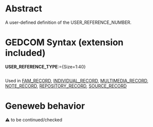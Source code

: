 ﻿# Abstract
A user-defined definition of the USER_REFERENCE_NUMBER.


# GEDCOM Syntax (extension included)

**USER_REFERENCE_TYPE**:={Size=1:40}
<pre>
</pre>
Used in <a href=Ged.FAM_RECORD.md>FAM_RECORD</a>, <a href=Ged.INDIVIDUAL_RECORD.md>INDIVIDUAL_RECORD</a>, <a href=Ged.MULTIMEDIA_RECORD.md>MULTIMEDIA_RECORD</a>, <a href=Ged.NOTE_RECORD.md>NOTE_RECORD</a>, <a href=Ged.REPOSITORY_RECORD.md>REPOSITORY_RECORD</a>, <a href=Ged.SOURCE_RECORD.md>SOURCE_RECORD</a><br />

# Geneweb behavior


:warning: to be continued/checked

